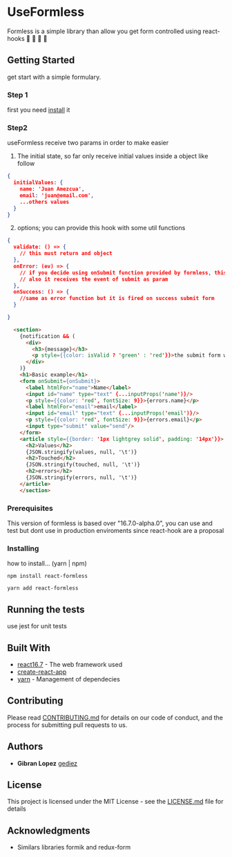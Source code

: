 # UseFormless

Formless is a simple library than allow you get form controlled using react-hooks 🧩 🧩 🧩 🧩

## Getting Started

get start with a simple formulary.
### Step 1
first you need [install](#Installing) it
### Step2
useFormless receive two params in order to make easier
1. The initial state, so far only receive initial values inside a object like follow
``` json
{
  initialValues: {
    name: 'Juan Amezcua',
    email: 'juan@email.com',
    ...others values
  }
}
```
2. options; you can provide this hook with some util functions
```json
{
  validate: () => {
    // this must return and object
  },
  onError: (ev) => {
    // if you decide using onSubmit function provided by formless, this function is fired after submit error
    // also it receives the event of submit as param
  },
  onSuccess: () => {
    //same as error function but it is fired on success submit form
  }

}
```
``` html
  <section>
    {notification && (
      <div>
        <h3>{message}</h3>
        <p style={{color: isValid ? 'green' : 'red'}}>the submit form was {isValid ? 'valid' : 'invalid'}</p>
      </div>
    )}
    <h1>Basic example</h1>
    <form onSubmit={onSubmit}>
      <label htmlFor="name">Name</label>
      <input id="name" type="text" {...inputProps('name')}/>
      <p style={{color: 'red', fontSize: 9}}>{errors.name}</p>
      <label htmlFor="email">email</label>
      <input id="email" type="text" {...inputProps('email')}/>
      <p style={{color: 'red', fontSize: 9}}>{errors.email}</p>
      <input type="submit" value="send"/>
    </form>
    <article style={{border: '1px lightgrey solid', padding: '14px'}}>
      <h2>Values</h2>
      {JSON.stringify(values, null, '\t')}
      <h2>Touched</h2>
      {JSON.stringify(touched, null, '\t')}
      <h2>errors</h2>
      {JSON.stringify(errors, null, '\t')}
    </article>
    </section>
```

### Prerequisites

This version of formless is based over "16.7.0-alpha.0", you can use and test but dont use in production enviroments since react-hook are a proposal

### Installing

how to install... (yarn | npm)

` npm install react-formless `

` yarn add react-formless `


## Running the tests

use jest for unit tests

## Built With

* [react16.7](https://reactjs.org/docs/hooks-intro.html) - The web framework used
* [create-react-app](https://reactjs.org/)
* [yarn](https://yarnpkg.com/en/) - Management of dependecies

## Contributing

Please read [CONTRIBUTING.md]() for details on our code of conduct, and the process for submitting pull requests to us.

## Authors

* **Gibran Lopez** [gediez](https://gist.github.com/GeDiez)

## License

This project is licensed under the MIT License - see the [LICENSE.md](LICENSE.md) file for details

## Acknowledgments

* Similars libraries formik and redux-form
